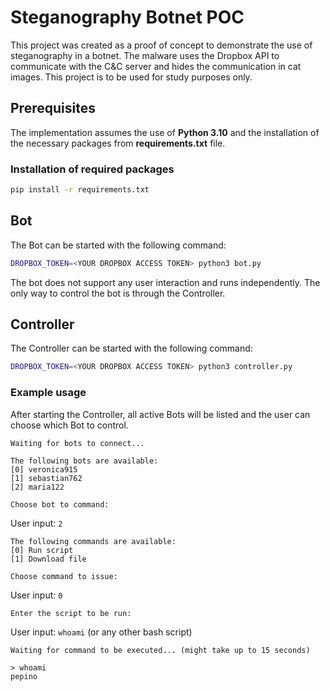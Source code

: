 # Steganography Botnet POC

This project was created as a proof of concept to demonstrate the use of steganography in a botnet.
The malware uses the Dropbox API to communicate with the C&C server and hides the communication in cat images.
This project is to be used for study purposes only.

## Prerequisites

The implementation assumes the use of **Python 3.10** and the installation of the necessary packages from **requirements.txt** file.

### Installation of required packages

```bash
pip install -r requirements.txt
```

## Bot

The Bot can be started with the following command:

```bash
DROPBOX_TOKEN=<YOUR DROPBOX ACCESS TOKEN> python3 bot.py
```

The bot does not support any user interaction and runs independently.
The only way to control the bot is through the Controller.

## Controller

The Controller can be started with the following command:

```bash
DROPBOX_TOKEN=<YOUR DROPBOX ACCESS TOKEN> python3 controller.py
```

### Example usage

After starting the Controller, all active Bots will be listed and the user can choose which Bot to control.

```
Waiting for bots to connect...

The following bots are available:
[0] veronica915
[1] sebastian762
[2] maria122

Choose bot to command:
```

User input: `2`

```
The following commands are available:
[0] Run script
[1] Download file

Choose command to issue:
```

User input: `0`

```
Enter the script to be run:
```

User input: `whoami` (or any other bash script)

```
Waiting for command to be executed... (might take up to 15 seconds)

> whoami
pepino
```
